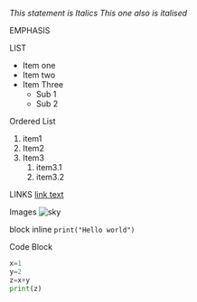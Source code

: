 *This statement is Italics*
_This one also is italised_

EMPHASIS

LIST
  - Item one
  - Item two
  - Item Three
    - Sub 1
    - Sub 2

  Ordered List
  1. item1
  2. Item2
  3. Item3
     1.  item3.1
     2.  item3.2

  LINKS
  [link text](https://nehmtech.com)

  Images
  ![sky](https://www.google.com/search?q=images&oq=images&gs_lcrp=EgZjaHJvbWUyDwgAEEUYORiDARixAxiABDIHCAEQABiABDIHCAIQABiABDIHCAMQABiABDIHCAQQABiABDIHCAUQABiABDIHCAYQABiABDIGCAcQRRg80gEIMTE0MGowajeoAgCwAgA&sourceid=chrome&ie=UTF-8#vhid=mkrWyfpfymx9sM&vssid=l)

  block
  inline
  `print("Hello world")`

  Code Block
  ```python
x=1
y=2
z=x+y
print(z)
```
